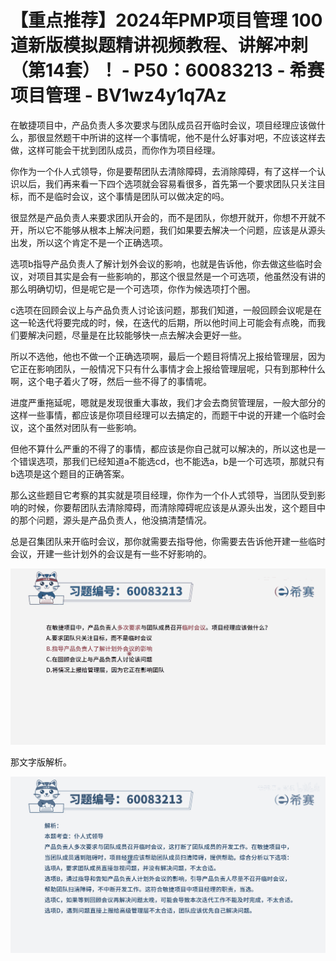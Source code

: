 # 【重点推荐】2024年PMP项目管理 100道新版模拟题精讲视频教程、讲解冲刺（第14套）！ - P50：60083213 - 希赛项目管理 - BV1wz4y1q7Az

在敏捷项目中，产品负责人多次要求与团队成员召开临时会议，项目经理应该做什么，那很显然题干中所讲的这样一个事情呢，他不是什么好事对吧，不应该这样去做，这样可能会干扰到团队成员，而你作为项目经理。

你作为一个仆人式领导，你是要帮团队去清除障碍，去消除障碍，有了这样一个认识以后，我们再来看一下四个选项就会容易看很多，首先第一个要求团队只关注目标，而不是临时会议，这个事情是团队可以做决定的吗。

很显然是产品负责人来要求团队开会的，而不是团队，你想开就开，你想不开就不开，所以它不能够从根本上解决问题，我们如果要去解决一个问题，应该是从源头出发，所以这个肯定不是一个正确选项。

选项b指导产品负责人了解计划外会议的影响，也就是告诉他，你去做这些临时会议，对项目其实是会有一些影响的，那这个很显然是一个可选项，他虽然没有讲的那么明确切切，但是呢它是一个可选项，你作为候选项打个圈。

c选项在回顾会议上与产品负责人讨论该问题，那我们知道，一般回顾会议呢是在这一轮迭代将要完成的时，候，在迭代的后期，所以他时间上可能会有点晚，而我们要解决问题，尽量是在比较能够快一点去解决会更好一些。

所以不选他，他也不做一个正确选项啊，最后一个题目将情况上报给管理层，因为它正在影响团队，一般情况下只有什么事情才会上报给管理层呢，只有到那种什么啊，这个电子着火了呀，然后一些不得了的事情呢。

进度严重拖延呢，嗯就是发现很重大事故，我们才会去商贸管理层，一般大部分的这样一些事情，都应该是你项目经理可以去搞定的，而题干中说的开建一个临时会议，这个虽然对团队有一些影响。

但他不算什么严重的不得了的事情，都应该是你自己就可以解决的，所以这也是一个错误选项，那我们已经知道a不能选cd，也不能选a，b是一个可选项，那就只有b选项是这个题目的正确答案。

那么这些题目它考察的其实就是项目经理，你作为一个仆人式领导，当团队受到影响的时候，你要帮团队去清除障碍，而清除障碍呢应该是从源头出发，这个题目中的那个问题，源头是产品负责人，他没搞清楚情况。

总是召集团队来开临时会议，那你就需要去指导他，你需要去告诉他开建一些临时会议，开建一些计划外的会议是有一些不好影响的。



![](img/6c686e163b09f819a36c3a62d6bf9c6a_1.png)

那文字版解析。

![](img/6c686e163b09f819a36c3a62d6bf9c6a_3.png)